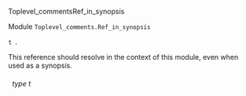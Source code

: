 Toplevel_commentsRef_in_synopsis

 Module `Toplevel_comments.Ref_in_synopsis`


`t
`.



This reference should resolve in the context of this module, even when used as a synopsis.

<a id="type-t"></a>
###### &nbsp; type t


